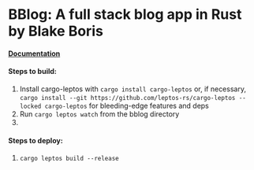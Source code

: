 # BBlog: A full stack blog app in Rust by Blake Boris

#### [Documentation](https://bblog.blakeboris.com/target/doc/bblog/index.html)

<!-- #### [Demo](https://www.youtube.com/watch?v=?) -->

#### Steps to build:
1. Install cargo-leptos with `cargo install cargo-leptos` or, if necessary, `cargo install --git https://github.com/leptos-rs/cargo-leptos --locked cargo-leptos` for bleeding-edge features and deps
2. Run `cargo leptos watch` from the bblog directory
3. 
#### Steps to deploy:
1. `cargo leptos build --release`
